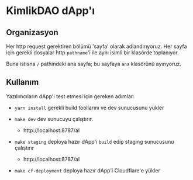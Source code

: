 # KimlikDAO dApp'ı

## Organizasyon
Her http request gerektiren bölümü 'sayfa' olarak adlandırıyoruz.
Her sayfa için gerekli dosyalar http `pathname`'i ile aynı isimli
bir klasörde toplanıyor.

Buna istisna `/` pathindeki ana sayfa; bu sayfaya `ana` klasörünü
ayırıyoruz.

## Kullanım
Yazılımcıların dApp'i test etmesi için gereken adımlar:
- `yarn install` gerekli build toollarını ve dev sunucusunu yükler

- `make dev` dev sunucuyu çalıştırır.
    - http://localhost:8787/al
- `make staging` deploya hazır dApp'i `build` edip staging sunucusunu çalıştırır
    - http://localhost:8787/al
- `make cf-deployment` deploya hazır dApp'i Cloudflare'e yükler